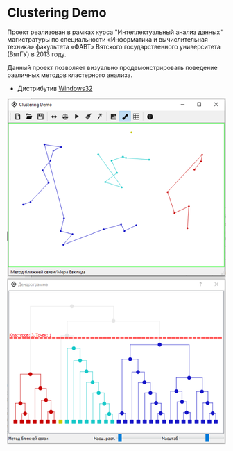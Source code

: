 
# Clustering Demo

Проект реализован в рамках курса "Интеллектуальный анализ данных" магистратуры по специальности «Информатика и вычислительная техника» факультета «ФАВТ» Вятского государственного университета (ВятГУ) в 2013 году.

Данный проект позволяет визуально продемонстрировать поведение различных методов кластерного анализа.

- Дистрибутив [Windows32](https://github.com/maintumanov/ClusteringDemo/blob/main/Distributive/SetupClusteringDemo%201.1.exe)

<p align="center">
  <img src="Screen/ScreenMain.PNG">
  <img src="Screen/ScreenDend.PNG">


 </p>


